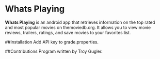 # Whats Playing

**Whats Playing** is an android app that retrieves information on the top rated and most popular movies on themoviedb.org. It allows you to view movie reviews, trailers, ratings, and save movies to your favorites list.

##Installation
Add API key to grade.properties.

##Contributions
Program written by Troy Gugler.
